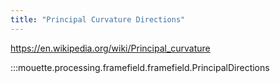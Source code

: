 ```yaml
---
title: "Principal Curvature Directions"
---
```


https://en.wikipedia.org/wiki/Principal_curvature

:::mouette.processing.framefield.framefield.PrincipalDirections
